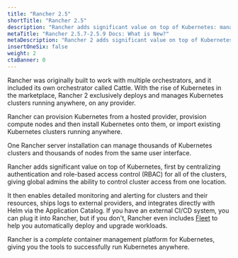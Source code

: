 ```yaml
---
title: "Rancher 2.5"
shortTitle: "Rancher 2.5"
description: "Rancher adds significant value on top of Kubernetes: managing hundreds of clusters from one interface, centralizing RBAC, enabling monitoring and alerting. Read more."
metaTitle: "Rancher 2.5.7-2.5.9 Docs: What is New?"
metaDescription: "Rancher 2 adds significant value on top of Kubernetes: managing hundreds of clusters from one interface, centralizing RBAC, enabling monitoring and alerting. Read more."
insertOneSix: false
weight: 2
ctaBanner: 0
---
```

Rancher was originally built to work with multiple orchestrators, and it included its own orchestrator called Cattle. With the rise of Kubernetes in the marketplace, Rancher 2 exclusively deploys and manages Kubernetes clusters running anywhere, on any provider.

Rancher can provision Kubernetes from a hosted provider, provision compute nodes and then install Kubernetes onto them, or import existing Kubernetes clusters running anywhere.

One Rancher server installation can manage thousands of Kubernetes clusters and thousands of nodes from the same user interface.

Rancher adds significant value on top of Kubernetes, first by centralizing authentication and role-based access control (RBAC) for all of the clusters, giving global admins the ability to control cluster access from one location.

It then enables detailed monitoring and alerting for clusters and their resources, ships logs to external providers, and integrates directly with Helm via the Application Catalog. If you have an external CI/CD system, you can plug it into Rancher, but if you don't, Rancher even includes [Fleet](http://fleet.rancher.io/) to help you automatically deploy and upgrade workloads.

Rancher is a _complete_ container management platform for Kubernetes, giving you the tools to successfully run Kubernetes anywhere.
